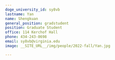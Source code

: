```yaml
---
doge_university_id: sy8vb
lastname: Yan
name: Shengkuan
general_position: gradstudent
position: Graduate Student
office: 114 Kerchof Hall
phone: 434-243-8698
email: sy8vb@virginia.edu
image: __SITE_URL__/img/people/2022-fall/Yan.jpg 

---
```

